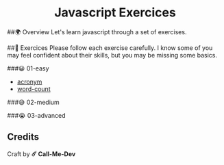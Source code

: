 <h1 align="middle"> Javascript Exercices </h1>

##🌍  Overview
Let's learn javascript through a set of exercises.

##🚀 Exercices
Please follow each exercise carefully. I know some of you may feel confident about their skills, but you may be missing some basics.

###😀 01-easy
- [acronym](exercises/acronym)
- [word-count](exercises/word-count)

###😅 02-medium

###😭 03-advanced


## Credits

Craft by **☄️ Call-Me-Dev**
